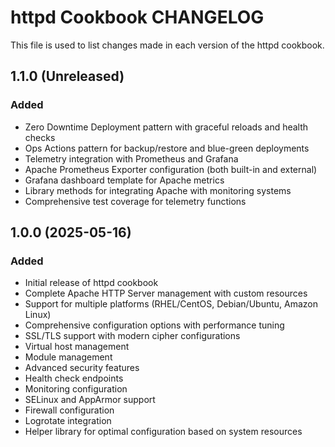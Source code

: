 # httpd Cookbook CHANGELOG

This file is used to list changes made in each version of the httpd cookbook.

## 1.1.0 (Unreleased)

### Added
- Zero Downtime Deployment pattern with graceful reloads and health checks
- Ops Actions pattern for backup/restore and blue-green deployments
- Telemetry integration with Prometheus and Grafana
- Apache Prometheus Exporter configuration (both built-in and external)
- Grafana dashboard template for Apache metrics
- Library methods for integrating Apache with monitoring systems
- Comprehensive test coverage for telemetry functions

## 1.0.0 (2025-05-16)

### Added
- Initial release of httpd cookbook
- Complete Apache HTTP Server management with custom resources
- Support for multiple platforms (RHEL/CentOS, Debian/Ubuntu, Amazon Linux)
- Comprehensive configuration options with performance tuning
- SSL/TLS support with modern cipher configurations
- Virtual host management
- Module management
- Advanced security features
- Health check endpoints
- Monitoring configuration
- SELinux and AppArmor support
- Firewall configuration
- Logrotate integration
- Helper library for optimal configuration based on system resources